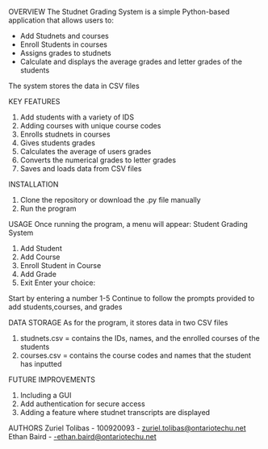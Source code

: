 OVERVIEW
The Studnet Grading System is a simple Python-based application that allows users to:
 - Add Studnets and courses
 - Enroll Students in courses
 - Assigns grades to studnets
 - Calculate and displays the average grades and letter grades of the students

The system stores the data in CSV files


KEY FEATURES
1. Add students with a variety of IDS
2. Adding courses with unique course codes
3. Enrolls studnets in courses
4. Gives students grades
5. Calculates the average of users grades
6. Converts the numerical grades to letter grades
7. Saves and loads data from CSV files

INSTALLATION
1. Clone the repository or download the .py file manually
2. Run the program

USAGE
Once running the program, a menu will appear:
Student Grading System
1. Add Student
2. Add Course
3. Enroll Student in Course
4. Add Grade
5. Exit
Enter your choice:

Start by entering a number 1-5
Continue to follow the prompts provided to add students,courses, and grades

DATA STORAGE
As for the program, it stores data in two CSV files
1. studnets.csv = contains the IDs, names, and the enrolled courses of the students
2. courses.csv = contains the course codes and names that the student has inputted

FUTURE IMPROVEMENTS
1. Including a GUI
2. Add authentication for secure access
3. Adding a feature where studnet transcripts are displayed

AUTHORS
Zuriel Tolibas - 100920093 - zuriel.tolibas@ontariotechu.net
Ethan Baird - -ethan.baird@ontariotechu.net
